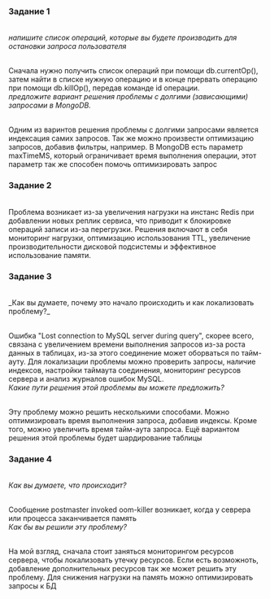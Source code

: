 <h3> Задание 1 </h3>

<br> _напишите список операций, которые вы будете производить для остановки запроса пользователя_

<br>Сначала нужно получить список операций при помощи db.currentOp(), затем найти в списке нужную операцию и в конце прервать операцию при помощи db.killOp(), передав команде id операции.
<br> _предложите вариант решения проблемы с долгими (зависающими) запросами в MongoDB._

<br> Одним из варинтов решения проблемы с долгими запросами является индексация самих запросов. Так же можно произвести оптимизацию запросов, добавив фильтры, например. В MongoDB есть параметр maxTimeMS, который ограничивает время выполнения операции, этот параметр так же способен помочь оптимизировать запрос  

<h3> Задание 2 </h3>

<br> Проблема возникает из-за увеличения нагрузки на инстанс Redis при добавлении новых реплик сервиса, что приводит к блокировке операций записи из-за перегрузки. Решения включают в себя мониторинг нагрузки, оптимизацию использования TTL, увеличение производительности дисковой подсистемы и эффективное использование памяти.

<h3> Задание 3 </h3>
<br>_Как вы думаете, почему это начало происходить и как локализовать проблему?_

<br> Ошибка "Lost connection to MySQL server during query", скорее всего, связана с увеличением времени выполнения запросов из-за роста данных в таблицах, из-за этого соединение может оборваться по тайм-ауту. Для локализации проблемы можно проверить запросы, наличие индексов, настройки таймаута соединения, мониторинг ресурсов сервера и анализ журналов ошибок MySQL.
<br> _Какие пути решения этой проблемы вы можете предложить?_

<br> Эту проблему можно решить несколькими способами. Можно оптимизировать время выполнения запроса, добавив индексы. Кроме того, можно увеличить время тайм-аута запроса. Ещё вариантом решения этой проблемы будет шардирование таблицы

<h3> Задание 4 </h3>

<br> _Как вы думаете, что происходит?_

<br> Сообщение postmaster invoked oom-killer возникает, когда у севрера или процесса заканчивается память 
<br> _Как бы вы решили эту проблему?_

<br> На мой взгляд, сначала стоит заняться мониторингом ресурсов сервера, чтобы локализовать утечку ресурсов. Если есть возможноть, добавление дополнительных ресурсов так же может решить эту проблему. Для снижения нагрузки на память можно оптимизировать запросы к БД
